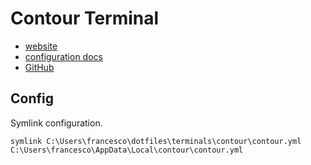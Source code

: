 # Contour Terminal

- [website](https://contour-terminal.org/)
- [configuration docs](https://contour-terminal.org/configuration/)
- [GitHub](https://github.com/contour-terminal/contour)

## Config

Symlink configuration.

```pwsh
symlink C:\Users\francesco\dotfiles\terminals\contour\contour.yml  C:\Users\francesco\AppData\Local\contour\contour.yml
```
